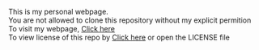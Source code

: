 This is my personal webpage.<br>You are not allowed to clone this repository without my explicit permition
<br>To visit my webpage, [Click here](https://andronikos.dev)
<br>To view license of this repo by [Click here](https://github.com/AndronikosGl/MyPwp/blob/main/LICENSE) or open the LICENSE file
